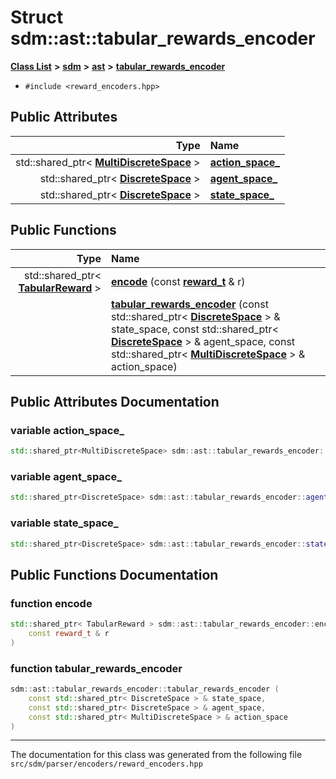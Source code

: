 
# Struct sdm::ast::tabular\_rewards\_encoder

<link rel="stylesheet" href="https://cdnjs.cloudflare.com/ajax/libs/KaTeX/0.5.1/katex.min.css">
<link rel="stylesheet" href="https://cdn.jsdelivr.net/github-markdown-css/2.2.1/github-markdown.css"/>



[**Class List**](annotated.md) **>** [**sdm**](namespacesdm.md) **>** [**ast**](namespacesdm_1_1ast.md) **>** [**tabular\_rewards\_encoder**](structsdm_1_1ast_1_1tabular__rewards__encoder.md)





* `#include <reward_encoders.hpp>`













## Public Attributes

| Type | Name |
| ---: | :--- |
|  std::shared\_ptr&lt; [**MultiDiscreteSpace**](classsdm_1_1MultiDiscreteSpace.md) &gt; | [**action\_space\_**](structsdm_1_1ast_1_1tabular__rewards__encoder.md#variable-action-space-)  <br> |
|  std::shared\_ptr&lt; [**DiscreteSpace**](classsdm_1_1DiscreteSpace.md) &gt; | [**agent\_space\_**](structsdm_1_1ast_1_1tabular__rewards__encoder.md#variable-agent-space-)  <br> |
|  std::shared\_ptr&lt; [**DiscreteSpace**](classsdm_1_1DiscreteSpace.md) &gt; | [**state\_space\_**](structsdm_1_1ast_1_1tabular__rewards__encoder.md#variable-state-space-)  <br> |


## Public Functions

| Type | Name |
| ---: | :--- |
|  std::shared\_ptr&lt; [**TabularReward**](classsdm_1_1TabularReward.md) &gt; | [**encode**](structsdm_1_1ast_1_1tabular__rewards__encoder.md#function-encode) (const [**reward\_t**](namespacesdm_1_1ast.md#typedef-reward-t) & r) <br> |
|   | [**tabular\_rewards\_encoder**](structsdm_1_1ast_1_1tabular__rewards__encoder.md#function-tabular-rewards-encoder) (const std::shared\_ptr&lt; [**DiscreteSpace**](classsdm_1_1DiscreteSpace.md) &gt; & state\_space, const std::shared\_ptr&lt; [**DiscreteSpace**](classsdm_1_1DiscreteSpace.md) &gt; & agent\_space, const std::shared\_ptr&lt; [**MultiDiscreteSpace**](classsdm_1_1MultiDiscreteSpace.md) &gt; & action\_space) <br> |








## Public Attributes Documentation


### variable action\_space\_ 


```cpp
std::shared_ptr<MultiDiscreteSpace> sdm::ast::tabular_rewards_encoder::action_space_;
```



### variable agent\_space\_ 


```cpp
std::shared_ptr<DiscreteSpace> sdm::ast::tabular_rewards_encoder::agent_space_;
```



### variable state\_space\_ 


```cpp
std::shared_ptr<DiscreteSpace> sdm::ast::tabular_rewards_encoder::state_space_;
```


## Public Functions Documentation


### function encode 


```cpp
std::shared_ptr< TabularReward > sdm::ast::tabular_rewards_encoder::encode (
    const reward_t & r
) 
```



### function tabular\_rewards\_encoder 


```cpp
sdm::ast::tabular_rewards_encoder::tabular_rewards_encoder (
    const std::shared_ptr< DiscreteSpace > & state_space,
    const std::shared_ptr< DiscreteSpace > & agent_space,
    const std::shared_ptr< MultiDiscreteSpace > & action_space
) 
```



------------------------------
The documentation for this class was generated from the following file `src/sdm/parser/encoders/reward_encoders.hpp`